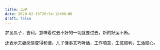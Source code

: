 ```yaml
---
title: 瓜子
date: 2020-02-15T20:54:12+08:00
draft: false
---
```


梦见瓜子，吉利，意味着过去不好的一切就要过去，新的好运不断。

还表示夫妻感情变得和谐，儿子懂事乖巧听话，工作顺意，生意顺利，生活顺心。

